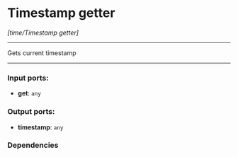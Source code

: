 # Timestamp getter

_[time/Timestamp getter]_

---

Gets current timestamp  

---

### Input ports:

* __get__: ` any `

### Output ports:

* __timestamp__: ` any `

### Dependencies




